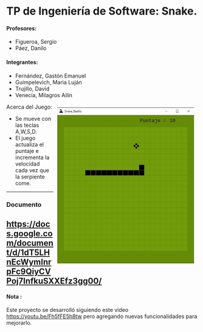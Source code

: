 # TP de Ingeniería de Software: Snake.

#### Profesores:
+ Figueroa, Sergio
+ Páez, Danilo

#### Integrantes:
+ Fernández, Gastón Emanuel
+ Guimpelevich, Maria Luján
+ Trujillo, David
+ Venecia, Milagros Ailín

<img src="img/snake_gif.gif" width="360" align="right" style="margin:10px" />

Acerca del Juego:
- Se mueve con las teclas A,W,S,D.
- El juego actualiza el puntaje e incrementa la velocidad cada vez que la serpiente come.

---
### Documento
https://docs.google.com/document/d/1dT5LHnEcWymInrpFc9QiyCVPoj7InfkuSXXEfz3gg00/
---
#### Nota :
Este proyecto se desarrolló siguiendo este video https://youtu.be/Fh5fFE5h8tw pero agregando nuevas funcionalidades para mejorarlo.
